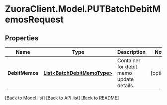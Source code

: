 # ZuoraClient.Model.PUTBatchDebitMemosRequest

## Properties

Name | Type | Description | Notes
------------ | ------------- | ------------- | -------------
**DebitMemos** | [**List&lt;BatchDebitMemoType&gt;**](BatchDebitMemoType.md) | Container for debit memo update details.  | [optional] 

[[Back to Model list]](../README.md#documentation-for-models) [[Back to API list]](../README.md#documentation-for-api-endpoints) [[Back to README]](../README.md)

